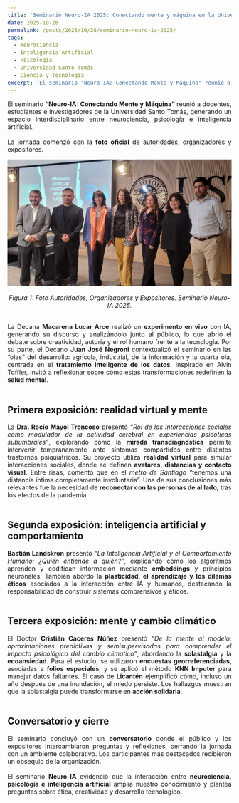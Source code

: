 ```yaml
---
title: 'Seminario Neuro-IA 2025: Conectando mente y máquina en la Universidad Santo Tomás'
date: 2025-10-28
permalink: /posts/2025/10/28/seminario-neuro-ia-2025/
tags:
  - Neurociencia
  - Inteligencia Artificial
  - Psicología
  - Universidad Santo Tomás
  - Ciencia y Tecnología
excerpt: 'El seminario "Neuro-IA: Conectando Mente y Máquina" reunió a investigadores de ingeniería y psicología para explorar cómo la inteligencia artificial y la neurociencia convergen en la comprensión de la mente humana y el desarrollo tecnológico responsable.'
---
```


<div style="text-align: justify;">
El seminario <strong>“Neuro-IA: Conectando Mente y Máquina”</strong> reunió a docentes, estudiantes e investigadores de la Universidad Santo Tomás, generando un espacio interdisciplinario entre neurociencia, psicología e inteligencia artificial.
</div>

<br>

<div style="text-align: justify;">
La jornada comenzó con la <strong>foto oficial</strong> de autoridades, organizadores y expositores.</div>
<p align="center"> <img src="/files/IA_ST_2025.png" alt="Foto Autoridades, Organizadores y Expositores" style="max-width:100%; height:auto;"> </p>
<p align="center"> <em>Figura 1: Foto Autoridades, Organizadores y Expositores. Seminario Neuro-IA 2025.</em> </p>
<br>

<div style="text-align: justify;">
La Decana <strong>Macarena Lucar Arce</strong> realizó un <strong>experimento en vivo</strong> con IA, generando su discurso y analizándolo junto al público, lo que abrió el debate sobre creatividad, autoría y el rol humano frente a la tecnología. Por su parte, el Decano <strong>Juan José Negroni</strong> contextualizó el seminario en las “olas” del desarrollo: agrícola, industrial, de la información y la cuarta ola, centrada en el <strong>tratamiento inteligente de los datos</strong>. Inspirado en Alvin Toffler, invitó a reflexionar sobre cómo estas transformaciones redefinen la <strong>salud mental</strong>.
</div>

<br>

## Primera exposición: realidad virtual y mente

<div style="text-align: justify;">
La <strong>Dra. Rocío Mayol Troncoso</strong> presentó <em>“Rol de las interacciones sociales como modulador de la actividad cerebral en experiencias psicóticas subumbrales”</em>, explorando cómo la <strong>mirada transdiagnóstica</strong> permite intervenir tempranamente ante síntomas compartidos entre distintos trastornos psiquiátricos.  
Su proyecto utiliza <strong>realidad virtual</strong> para simular interacciones sociales, donde se definen <strong>avatares, distancias y contacto visual</strong>. Entre risas, comentó que en el <em>metro de Santiago</em> “tenemos una distancia íntima completamente involuntaria”.  
Una de sus conclusiones más relevantes fue la necesidad de <strong>reconectar con las personas de al lado</strong>, tras los efectos de la pandemia.
</div>

<br>

## Segunda exposición: inteligencia artificial y comportamiento

<div style="text-align: justify;">
<strong>Bastián Landskron</strong> presentó <em>“La Inteligencia Artificial y el Comportamiento Humano: ¿Quién entiende a quién?”</em>, explicando cómo los algoritmos aprenden y codifican información mediante <strong>embeddings</strong> y principios neuronales. También abordó la <strong>plasticidad, el aprendizaje y los dilemas éticos</strong> asociados a la interacción entre IA y humanos, destacando la responsabilidad de construir sistemas comprensivos y éticos.
</div>

<br>

## Tercera exposición: mente y cambio climático

<div style="text-align: justify;">
El Doctor <strong>Cristián Cáceres Núñez</strong> presentó <em>“De la mente al modelo: aproximaciones predictivas y semisupervisadas para comprender el impacto psicológico del cambio climático”</em>, abordando la <strong>solastalgia</strong> y la <strong>ecoansiedad</strong>.  
Para el estudio, se utilizaron <strong>encuestas georreferenciadas</strong>, asociadas a <strong>folios espaciales</strong>, y se aplicó el método <strong>KNN Imputer</strong> para manejar datos faltantes.  El caso de <strong>Licantén</strong> ejemplificó cómo, incluso un año después de una inundación, el miedo persiste. Los hallazgos muestran que la solastalgia puede transformarse en <strong>acción solidaria</strong>.
</div>

<br>

## Conversatorio y cierre

<div style="text-align: justify;">
El seminario concluyó con un <strong>conversatorio</strong> donde el público y los expositores intercambiaron preguntas y reflexiones, cerrando la jornada con un ambiente colaborativo. Los participantes más destacados recibieron un obsequio de la organización.
</div>

<br>

<div style="text-align: justify;">
El seminario <strong>Neuro-IA</strong> evidenció que la interacción entre <strong>neurociencia, psicología e inteligencia artificial</strong> amplía nuestro conocimiento y plantea preguntas sobre ética, creatividad y desarrollo tecnológico.
</div>

